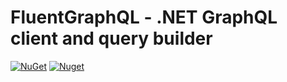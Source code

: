 # FluentGraphQL - .NET GraphQL client and query builder

[![NuGet](https://img.shields.io/nuget/v/FluentGraphQL.Client)](https://www.nuget.org/packages/FluentGraphQL.Client)
[![Nuget](https://img.shields.io/nuget/dt/FluentGraphQL.Client)](https://www.nuget.org/packages/FluentGraphQL.Client)

